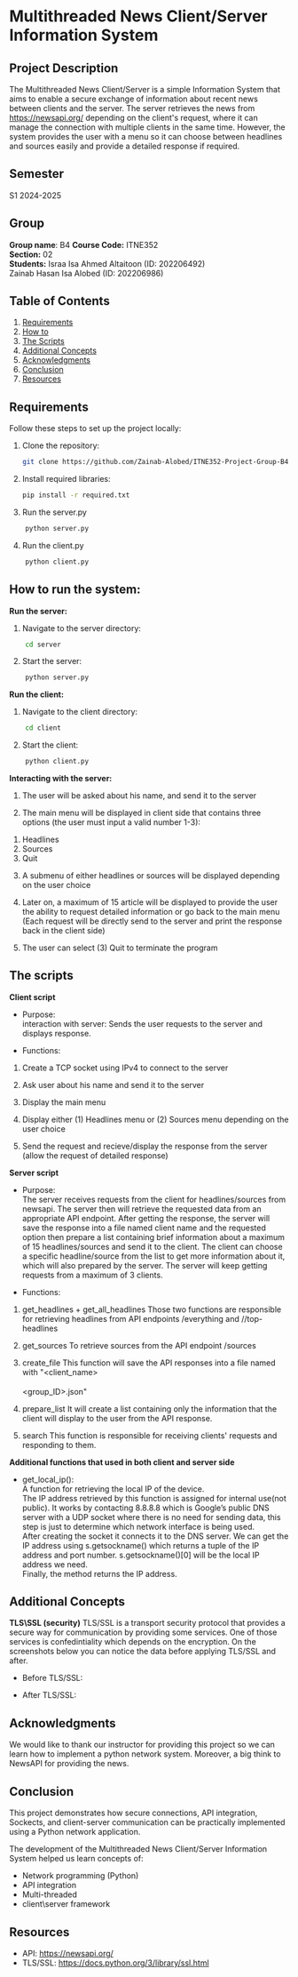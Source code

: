 # Multithreaded News Client/Server Information System

## Project Description
The Multithreaded News Client/Server is a simple Information System that aims to enable a secure exchange of information about recent news between clients and the server. 
The server retrieves the news from https://newsapi.org/ depending on the client's request, where it can manage the connection with multiple clients in the same time.
However, the system provides the user with a menu so it can choose between headlines and sources easily and provide a detailed response if required.

## Semester
S1 2024-2025

## Group
**Group name**: B4
**Course Code:** ITNE352  
**Section:** 02  
**Students:**
Israa Isa Ahmed Altaitoon (ID: 202206492)    
Zainab Hasan Isa Alobed (ID: 202206986)

## Table of Contents
1. [Requirements](#requirements)
2. [How to](#how-to-run-the-system)
3. [The Scripts](#the-scripts)
4. [Additional Concepts](#additional-concepts)
5. [Acknowledgments](#acknowledgments)
6. [Conclusion](#conclusion)
7. [Resources](#resources)

## Requirements
Follow these steps to set up the project locally:

1) Clone the repository:  
   ```bash
   git clone https://github.com/Zainab-Alobed/ITNE352-Project-Group-B4

2) Install required libraries:
    ```bash
    pip install -r required.txt

3) Run the server.py
```bash
    python server.py
```
4) Run the client.py
```bash
    python client.py
```
## How to run the system:
**Run the server:**

1) Navigate to the server directory:
```bash
    cd server
```
2) Start the server:
```bash
    python server.py 
```
**Run the client:**

1) Navigate to the client directory:
```bash
    cd client
```
2) Start the client:
```bash
    python client.py
```
**Interacting with the server:**

1) The user will be asked about his name, and send it to the server

2) The main menu will be displayed in client side that contains three options (the user must input a valid number 1-3):  

1. Headlines 
2. Sources
3. Quit

3) A submenu of either headlines or sources will be displayed depending on the user choice

4) Later on, a maximum of 15 article will be displayed to provide the user the ability to request detailed information or go back to the main menu (Each request will be directly send to the server and print the response back in the client side)

5) The user can select (3) Quit to terminate the program

## The scripts

**Client script**
- Purpose:  
interaction with server: Sends the user requests to the server and displays response.  

- Functions:  

1. Create a TCP socket using IPv4 to connect to the server

2. Ask user about his name and send it to the server

3. Display the main menu

4. Display either (1) Headlines menu or (2) Sources menu depending on the user choice

5. Send the request and recieve/display the response from the server (allow the request of detailed response)


**Server script**
- Purpose:  
The server receives requests from the client for headlines/sources from newsapi. The server then will retrieve the requested data from an appropriate API endpoint. After getting the response, the server will save the response into a file named client name and the requested option then prepare a list containing brief information about a maximum of 15 headlines/sources and send it to the client. The client can choose a specific headline/source from the list to get more information about it, which will also prepared by the server. The server will keep getting requests from a maximum of 3 clients.

- Functions:  

1. get_headlines + get_all_headlines
Those two functions are responsible for retrieving headlines from API endpoints /everything and //top-headlines

2. get_sources
To retrieve sources from the API endpoint /sources

3. create_file
This function will save the API responses into a file named with "<client_name>_<option>_<group_ID>.json"
 
4. prepare_list
It will create a list containing only the information that the client will display to the user from the API response.

5. search
This function is responsible for receiving clients' requests and responding to them.



**Additional functions that used in both client and server side**

- get_local_ip():  
A function for retrieving the local IP of the device.   
The IP address retrieved by this function is assigned for internal use(not public). It works by contacting 8.8.8.8 which is Google’s public DNS server with a UDP socket where there is no need for sending data, this step is just to determine which network interface is being used.  
After creating the socket it connects it to the DNS server. We can get the IP address using s.getsockname() which returns a tuple of the IP address and port number. s.getsockname()[0] will be the local IP address we need.   
Finally, the method returns the IP address.  

## Additional Concepts


**TLS\SSL (security)**
TLS/SSL is a transport security protocol that provides a secure way for communication by providing some services. One of those services is confedintiality which depends on the encryption. On the screenshots below you can notice the data before applying TLS/SSL and after.  

- Before TLS/SSL:

- After TLS/SSL:



## Acknowledgments
We would like to thank our instructor for providing this project so we can learn how to implement a python network system.
Moreover, a big think to NewsAPI for providing the news.

## Conclusion
This project demonstrates how secure connections, API integration, Sockects, and client-server communication can be practically implemented using a Python network application.

The development of the Multithreaded News Client/Server Information System helped us learn concepts of: 
- Network programming (Python)
- API integration
- Multi-threaded
- client\server framework

## Resources
- API: https://newsapi.org/
- TLS/SSL: https://docs.python.org/3/library/ssl.html








